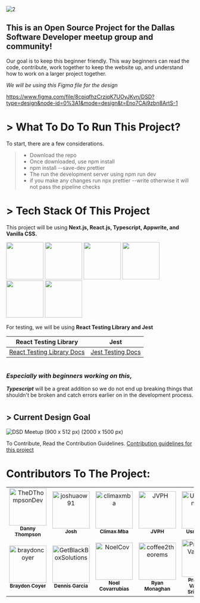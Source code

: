 ![2](https://github.com/dallassoftwaredevelopers/DSDsite/assets/39189903/1cbbfc30-1d17-4e12-9d49-86210ca08045)

## This is an Open Source Project for the Dallas Software Developer meetup group and community!

Our goal is to keep this beginner friendly. This way beginners can read the code, contribute, work together to keep the website up, and understand how to work on a larger project together.

_We will be using this Figma file for the design_

https://www.figma.com/file/8cpiqfhzCrzjqK7UOyJKvn/DSD?type=design&node-id=0%3A1&mode=design&t=Eno7CAj9zbn8ArtS-1

#

# > What To Do To Run This Project?

To start, there are a few considerations.

> - Download the repo
> - Once downloaded, use npm install
> - npm install --save-dev prettier
> - The run the development server using npm run dev
> - if you make any changes run npx prettier --write <your file name> otherwise it will not pass the pipeline checks

#

# > Tech Stack Of This Project

This project will be using **Next.js, React.js, Typescript, Appwrite, and Vanilla CSS.**

<img style="height:100px" src="https://cdn.jsdelivr.net/gh/devicons/devicon@latest/icons/nextjs/nextjs-original.svg" /> <img style="height:100px" src="https://cdn.jsdelivr.net/gh/devicons/devicon/icons/react/react-original-wordmark.svg" /> <img style="height:100px" src="https://cdn.jsdelivr.net/gh/devicons/devicon@latest/icons/typescript/typescript-original.svg" /> <img style="height:100px" src="https://cdn.jsdelivr.net/gh/devicons/devicon@latest/icons/appwrite/appwrite-original.svg" /> <img style="height:100px" src="https://cdn.jsdelivr.net/gh/devicons/devicon@latest/icons/css3/css3-original.svg" /> <img style="height:100px" src="https://cdn.jsdelivr.net/gh/devicons/devicon@latest/icons/jest/jest-plain.svg" />

For testing, we will be using **React Testing Library and Jest**

| React Testing Library                                            |                            Jest                             |
| ---------------------------------------------------------------- | :---------------------------------------------------------: |
| [React Testing Library Docs ](https://testing-library.com/docs/) | [Jest Testing Docs](https://jestjs.io/docs/getting-started) |

#

### _Especially with beginners working on this_,

**_Typescript_** will be a great addition so we do not end up breaking things that shouldn't be broken and catch errors earlier on in the development process.

#

## > Current Design Goal

![DSD Meetup (900 x 512 px) (2000 x 1500 px)](https://github.com/dallassoftwaredevelopers/DSDsite/assets/39189903/129c6858-c274-4bc5-9dab-80a6ddf0415a)

To Contribute, Read the Contribution Guidelines. [Contribution guidelines for this project](https://github.com/dallassoftwaredevelopers/DSDsite/blob/main/CONTRIBUTING.md)

# Contributors To The Project:

<!-- readme: contributors -start -->
<table>
<tr>
    <td align="center">
        <a href="https://github.com/TheDThompsonDev">
            <img src="https://avatars.githubusercontent.com/u/39189903?v=4" width="100;" alt="TheDThompsonDev"/>
            <br />
            <sub><b>Danny Thompson</b></sub>
        </a>
    </td>
    <td align="center">
        <a href="https://github.com/joshuaow91">
            <img src="https://avatars.githubusercontent.com/u/113389785?v=4" width="100;" alt="joshuaow91"/>
            <br />
            <sub><b>Josh</b></sub>
        </a>
    </td>
    <td align="center">
        <a href="https://github.com/climaxmba">
            <img src="https://avatars.githubusercontent.com/u/106796090?v=4" width="100;" alt="climaxmba"/>
            <br />
            <sub><b>Climax Mba</b></sub>
        </a>
    </td>
    <td align="center">
        <a href="https://github.com/JVPH">
            <img src="https://avatars.githubusercontent.com/u/83098530?v=4" width="100;" alt="JVPH"/>
            <br />
            <sub><b>JVPH</b></sub>
        </a>
    </td>
    <td align="center">
        <a href="https://github.com/UsmanCanCode">
            <img src="https://avatars.githubusercontent.com/u/86849038?v=4" width="100;" alt="UsmanCanCode"/>
            <br />
            <sub><b>Usman Raja</b></sub>
        </a>
    </td>
    <td align="center">
        <a href="https://github.com/Dthompsondevtestaccount">
            <img src="https://avatars.githubusercontent.com/u/162359894?v=4" width="100;" alt="Dthompsondevtestaccount"/>
            <br />
            <sub><b>Null</b></sub>
        </a>
    </td></tr>
<tr>
    <td align="center">
        <a href="https://github.com/braydoncoyer">
            <img src="https://avatars.githubusercontent.com/u/38799309?v=4" width="100;" alt="braydoncoyer"/>
            <br />
            <sub><b>Braydon Coyer</b></sub>
        </a>
    </td>
    <td align="center">
        <a href="https://github.com/GetBlackBoxSolutions">
            <img src="https://avatars.githubusercontent.com/u/110210295?v=4" width="100;" alt="GetBlackBoxSolutions"/>
            <br />
            <sub><b>Dennis Garcia</b></sub>
        </a>
    </td>
    <td align="center">
        <a href="https://github.com/NoelCov">
            <img src="https://avatars.githubusercontent.com/u/73734505?v=4" width="100;" alt="NoelCov"/>
            <br />
            <sub><b>Noel Covarrubias</b></sub>
        </a>
    </td>
    <td align="center">
        <a href="https://github.com/coffee2theorems">
            <img src="https://avatars.githubusercontent.com/u/7843313?v=4" width="100;" alt="coffee2theorems"/>
            <br />
            <sub><b>Ryan Monaghan</b></sub>
        </a>
    </td>
    <td align="center">
        <a href="https://github.com/PrashanthVamanan">
            <img src="https://avatars.githubusercontent.com/u/24620085?v=4" width="100;" alt="PrashanthVamanan"/>
            <br />
            <sub><b>Prashanth Vamanan Srinivasan</b></sub>
        </a>
     <td align="center">
        <a href="https://github.com/Brayheart">
            <img src="https://avatars.githubusercontent.com/u/30908449?v=4" width="100;" alt="Brayheart"/>
            <br />
            <sub><b>Tyler Bray</b></sub>
        </a>
    </td></tr>
</table>
<!-- readme: contributors -end -->

